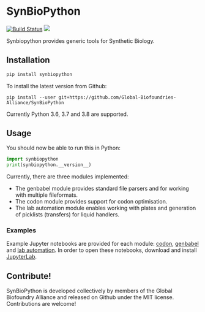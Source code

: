 # SynBioPython

[![Build Status](https://travis-ci.org/Global-Biofoundries-Alliance/SynBioPython.svg?branch=master)](https://travis-ci.org/Global-Biofoundries-Alliance/SynBioPython)
![](https://img.shields.io/badge/python-3.6%20%7C%203.7%20%7C%203.8-blue)

Synbiopython provides generic tools for Synthetic Biology.


## Installation

```bash
pip install synbiopython
```

To install the latest version from Github:
```
pip install --user git+https://github.com/Global-Biofoundries-Alliance/SynBioPython
```
Currently Python 3.6, 3.7 and 3.8 are supported.


## Usage

You should now be able to run this in Python:

```python
import synbiopython
print(synbiopython.__version__)
```

Currently, there are three modules implemented:
- The genbabel module provides standard file parsers and for working with multiple fileformats.
- The codon module provides support for codon optimisation.
- The lab automation module enables working with plates and generation of picklists (transfers) for liquid handlers.


### Examples

Example Jupyter notebooks are provided for each module: [codon](https://github.com/Global-Biofoundries-Alliance/SynBioPython/blob/master/examples/codon.ipynb), [genbabel](https://github.com/Global-Biofoundries-Alliance/SynBioPython/blob/master/examples/genbabel.ipynb) and [lab automation](https://github.com/Global-Biofoundries-Alliance/SynBioPython/blob/master/examples/lab_automation.ipynb). In order to open these notebooks, download and install [JupyterLab](https://jupyterlab.readthedocs.io).


## Contribute!

SynBioPython is developed collectively by members of the Global Biofoundry Alliance and released on Github under the MIT license. Contributions are welcome!

